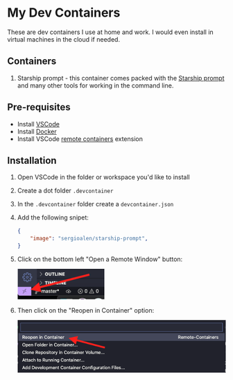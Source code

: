 # My Dev Containers

These are dev containers I use at home and work. I would even install in virtual machines in the cloud if needed.

## Containers

1. Starship prompt - this container comes packed with the [Starship prompt](https://starship.rs/) and many other tools for working in the command line.

## Pre-requisites

- Install [VSCode](https://code.visualstudio.com/download)
- Install [Docker](https://docs.docker.com/get-docker/)
- Install VSCode [remote containers](https://code.visualstudio.com/docs/remote/containers) extension

## Installation

1. Open VSCode in the folder or workspace you'd like to install
2. Create a dot folder `.devcontainer`
3. In the `.devcontainer` folder create a `devcontainer.json`
4. Add the following snipet:

    ```json
    {
        "image": "sergioalen/starship-prompt",
    }
    ```
5. Click on the bottom left "Open a Remote Window" button:
   
    <img src="./assets/rc-btn.png" alt="remote container button" width="200px">
6. Then click on the "Reopen in Container" option:
   
    <img src="./assets/cmd.png" alt="remote container button" width="600px">